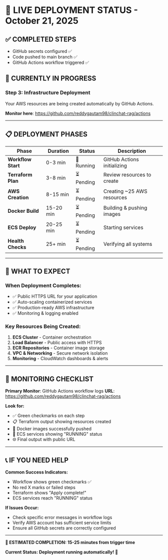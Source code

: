 # 🔄 **LIVE DEPLOYMENT STATUS** - October 21, 2025

## ✅ **COMPLETED STEPS**
- GitHub secrets configured ✅
- Code pushed to main branch ✅  
- GitHub Actions workflow triggered ✅

## 🔄 **CURRENTLY IN PROGRESS**

### **Step 3: Infrastructure Deployment**
Your AWS resources are being created automatically by GitHub Actions.

**Monitor here**: https://github.com/reddygautam98/clinchat-rag/actions

---

## 📋 **DEPLOYMENT PHASES**

| Phase | Duration | Status | Description |
|-------|----------|--------|-------------|
| **Workflow Start** | 0-3 min | 🔄 Running | GitHub Actions initializing |
| **Terraform Plan** | 3-8 min | ⏳ Pending | Review resources to create |
| **AWS Creation** | 8-15 min | ⏳ Pending | Creating ~25 AWS resources |
| **Docker Build** | 15-20 min | ⏳ Pending | Building & pushing images |
| **ECS Deploy** | 20-25 min | ⏳ Pending | Starting services |
| **Health Checks** | 25+ min | ⏳ Pending | Verifying all systems |

---

## 🎯 **WHAT TO EXPECT**

### **When Deployment Completes:**
- ✅ Public HTTPS URL for your application
- ✅ Auto-scaling containerized services  
- ✅ Production-ready AWS infrastructure
- ✅ Monitoring & logging enabled

### **Key Resources Being Created:**
1. **ECS Cluster** - Container orchestration
2. **Load Balancer** - Public access with HTTPS
3. **ECR Repositories** - Container image storage
4. **VPC & Networking** - Secure network isolation
5. **Monitoring** - CloudWatch dashboards & alerts

---

## 🚨 **MONITORING CHECKLIST**

**Primary Monitor**: GitHub Actions workflow logs
**URL**: https://github.com/reddygautam98/clinchat-rag/actions

**Look for:**
- ✅ Green checkmarks on each step
- 📋 Terraform output showing resources created
- 🐳 Docker images successfully pushed
- 🚀 ECS services showing "RUNNING" status
- 🌐 Final output with public URL

---

## 📞 **IF YOU NEED HELP**

**Common Success Indicators:**
- Workflow shows green checkmarks ✅
- No red X marks or failed steps
- Terraform shows "Apply complete!" 
- ECS services reach "RUNNING" status

**If Issues Occur:**
- Check specific error messages in workflow logs
- Verify AWS account has sufficient service limits
- Ensure all GitHub secrets are correctly configured

---

**🎉 ESTIMATED COMPLETION: 15-25 minutes from trigger time**

**Current Status: Deployment running automatically! 🚀**